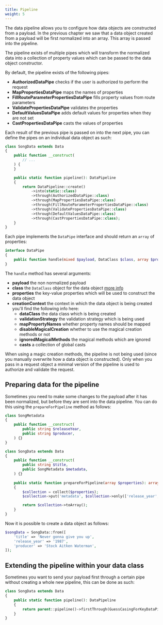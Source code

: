 ```yaml
---
title: Pipeline
weight: 5
---
```


The data pipeline allows you to configure how data objects are constructed from a payload. In the previous chapter we
saw that a data object created from a payload will be first normalized into an array. This array is passed into the
pipeline.

The pipeline exists of multiple pipes which will transform the normalized data into a collection of property values
which can be passed to the data object constructor.

By default, the pipeline exists of the following pipes:

- **AuthorizedDataPipe** checks if the user is authorized to perform the request
- **MapPropertiesDataPipe** maps the names of properties
- **FillRouteParameterPropertiesDataPipe** fills property values from route parameters
- **ValidatePropertiesDataPipe** validates the properties
- **DefaultValuesDataPipe** adds default values for properties when they are not set
- **CastPropertiesDataPipe** casts the values of properties

Each result of the previous pipe is passed on into the next pipe, you can define the pipes on an individual data object
as such:

```php
class SongData extends Data
{
    public function __construct(
        // ...
    ) {
    }

    public static function pipeline(): DataPipeline
    {
        return DataPipeline::create()
            ->into(static::class)
            ->through(AuthorizedDataPipe::class)
            ->through(MapPropertiesDataPipe::class)
            ->through(FillRouteParameterPropertiesDataPipe::class)
            ->through(ValidatePropertiesDataPipe::class)
            ->through(DefaultValuesDataPipe::class)
            ->through(CastPropertiesDataPipe::class);
    }
}
```

Each pipe implements the `DataPipe` interface and should return an `array` of properties:

```php
interface DataPipe
{
    public function handle(mixed $payload, DataClass $class, array $properties, CreationContext $creationContext): array;
}
```

The `handle` method has several arguments:

- **payload** the non normalized payload
- **class** the `DataClass` object for the data
  object [more info](/docs/laravel-data/v4/advanced-usage/internal-structures)
- **properties** the key-value properties which will be used to construct the data object
- **creationContext** the context in which the data object is being created you'll find the following info here:
  - **dataClass** the data class which is being created
  - **validationStrategy** the validation strategy which is being used
  - **mapPropertyNames** whether property names should be mapped
  - **disableMagicalCreation** whether to use the magical creation methods or not
  - **ignoredMagicalMethods** the magical methods which are ignored
  - **casts** a collection of global casts

When using a magic creation methods, the pipeline is not being used (since you manually overwrite how a data object is
constructed). Only when you pass in a request object a minimal version of the pipeline is used to authorize and validate
the request.

## Preparing data for the pipeline

Sometimes you need to make some changes to the payload after it has been normalized, but before they are sent into the data pipeline. You can do this using the `prepareForPipeline` method as follows: 

```php
class SongMetadata
{
    public function __construct(
        public string $releaseYear,
        public string $producer,
    ) {}
}

class SongData extends Data
{
    public function __construct(
        public string $title,
        public SongMetadata $metadata,
    ) {}
    
    public static function prepareForPipeline(array $properties): array
    {
        $collection = collect($properties);
        $collection->put('metadata', $collection->only(['release_year', 'producer']));

        return $collection->toArray();
    }
}
```

Now it is possible to create a data object as follows:

```php
$songData = SongData::from([
    'title' => 'Never gonna give you up',
    'release_year' => '1987',
    'producer' => 'Stock Aitken Waterman',
]);
```

## Extending the pipeline within your data class

Sometimes you want to send your payload first through a certain pipe without creating a whole new pipeline, this can be done as such:

```php
class SongData extends Data
{
    public static function pipeline(): DataPipeline
    {
        return parent::pipeline()->firstThrough(GuessCasingForKeyDataPipe::class);
    }
}
```
